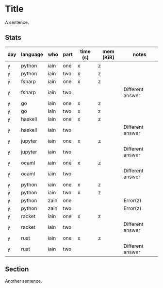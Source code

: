 # Title

A sentence.

## Stats

| day | language | who | part | time (s) | mem (KiB) | notes |
| --- | --- | --- | --- | --- | --- | --- |
| y | python | iain | one | x | z |  |
| y | python | iain | two | x | z |  |
| y | fsharp | iain | one | x | z |  |
| y | fsharp | iain | two |  |  | Different answer |
| y | go | iain | one | x | z |  |
| y | go | iain | two | x | z |  |
| y | haskell | iain | one | x | z |  |
| y | haskell | iain | two |  |  | Different answer |
| y | jupyter | iain | one | x | z |  |
| y | jupyter | iain | two |  |  | Different answer |
| y | ocaml | iain | one | x | z |  |
| y | ocaml | iain | two |  |  | Different answer |
| y | python | iain | one | x | z |  |
| y | python | iain | two | x | z |  |
| y | python | zain | one |  |  | Error(z) |
| y | python | zain | two |  |  | Error(z) |
| y | racket | iain | one | x | z |  |
| y | racket | iain | two |  |  | Different answer |
| y | rust | iain | one | x | z |  |
| y | rust | iain | two |  |  | Different answer |


## Section

Another sentence.
